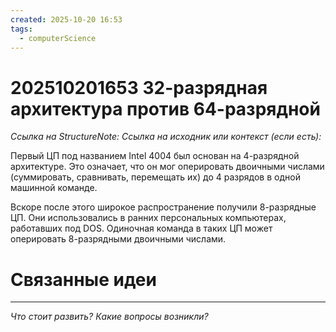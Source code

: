 ```yaml
---
created: 2025-10-20 16:53
tags:
  - computerScience
---
```

# 202510201653 32-разрядная архитектура против 64-разрядной

*Ссылка на StructureNote:*
*Ссылка на исходник или контекст (если есть):*

Первый ЦП под названием Intel 4004 был основан на 4-разрядной архитектуре. Это означает, что он мог оперировать двоичными числами (суммировать, сравнивать, перемещать их) до 4 разрядов в одной машинной команде.

Вскоре после этого широкое распространение получили 8-разрядные ЦП. Они использовались в ранних персональных компьютерах, работавших под DOS. Одиночная команда в таких ЦП может оперировать 8-разрядными двоичными числами.

# Связанные идеи

---

*Что стоит развить? Какие вопросы возникли?*
